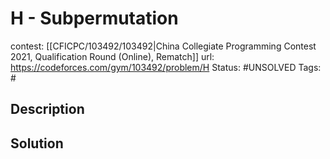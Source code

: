 # H - Subpermutation

contest: [[CFICPC/103492/103492|China Collegiate Programming Contest 2021, Qualification Round (Online), Rematch]]
url: https://codeforces.com/gym/103492/problem/H
Status: #UNSOLVED
Tags: #

## Description

## Solution

